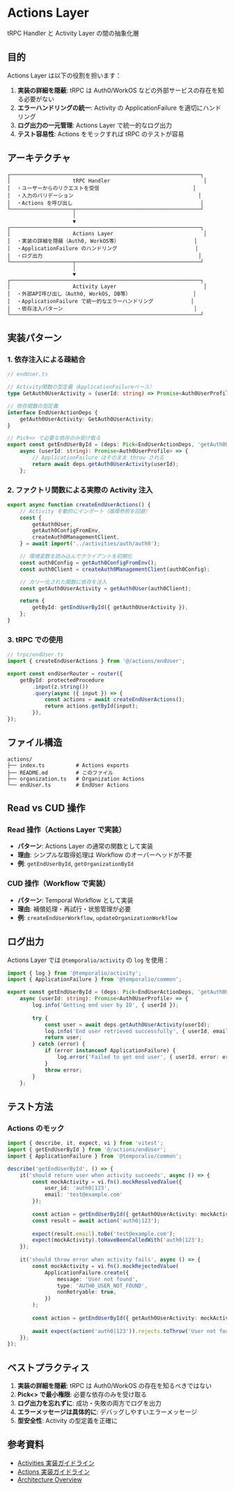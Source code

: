 # Actions Layer

tRPC Handler と Activity Layer の間の抽象化層

## 目的

Actions Layer は以下の役割を担います：

1. **実装の詳細を隠蔽**: tRPC は Auth0/WorkOS などの外部サービスの存在を知る必要がない
2. **エラーハンドリングの統一**: Activity の ApplicationFailure を適切にハンドリング
3. **ログ出力の一元管理**: Actions Layer で統一的なログ出力
4. **テスト容易性**: Actions をモックすれば tRPC のテストが容易

## アーキテクチャ

```
┌─────────────────────────────────────────────────────────────┐
│                    tRPC Handler                              │
│  ・ユーザーからのリクエストを受信                              │
│  ・入力のバリデーション                                        │
│  ・Actions を呼び出し                                         │
└────────────────────┬────────────────────────────────────────┘
                     │
                     ▼
┌─────────────────────────────────────────────────────────────┐
│                    Actions Layer                             │
│  ・実装の詳細を隠蔽（Auth0, WorkOS等）                        │
│  ・ApplicationFailure のハンドリング                         │
│  ・ログ出力                                                  │
└────────────────────┬────────────────────────────────────────┘
                     │
                     ▼
┌─────────────────────────────────────────────────────────────┐
│                    Activity Layer                            │
│  ・外部API呼び出し（Auth0, WorkOS, DB等）                    │
│  ・ApplicationFailure で統一的なエラーハンドリング            │
│  ・依存注入パターン                                          │
└─────────────────────────────────────────────────────────────┘
```

## 実装パターン

### 1. 依存注入による疎結合

```typescript
// endUser.ts

// Activity関数の型定義（ApplicationFailureベース）
type GetAuth0UserActivity = (userId: string) => Promise<Auth0UserProfile>;

// 依存関数の型定義
interface EndUserActionDeps {
    getAuth0UserActivity: GetAuth0UserActivity;
}

// Pick<> で必要な依存のみ受け取る
export const getEndUserById = (deps: Pick<EndUserActionDeps, 'getAuth0UserActivity'>) =>
    async (userId: string): Promise<Auth0UserProfile> => {
        // ApplicationFailure はそのまま throw される
        return await deps.getAuth0UserActivity(userId);
    };
```

### 2. ファクトリ関数による実際の Activity 注入

```typescript
export async function createEndUserActions() {
    // Activity を動的にインポート（循環参照を回避）
    const {
        getAuth0User,
        getAuth0ConfigFromEnv,
        createAuth0ManagementClient,
    } = await import('../activities/auth/auth0');

    // 環境変数を読み込んでクライアントを初期化
    const auth0Config = getAuth0ConfigFromEnv();
    const auth0Client = createAuth0ManagementClient(auth0Config);

    // カリー化された関数に依存を注入
    const getAuth0UserActivity = getAuth0User(auth0Client);

    return {
        getById: getEndUserById({ getAuth0UserActivity }),
    };
}
```

### 3. tRPC での使用

```typescript
// trpc/endUser.ts
import { createEndUserActions } from '@/actions/endUser';

export const endUserRouter = router({
    getById: protectedProcedure
        .input(z.string())
        .query(async ({ input }) => {
            const actions = await createEndUserActions();
            return actions.getById(input);
        }),
});
```

## ファイル構造

```
actions/
├── index.ts          # Actions exports
├── README.md         # このファイル
├── organization.ts   # Organization Actions
└── endUser.ts        # EndUser Actions
```

## Read vs CUD 操作

### Read 操作（Actions Layer で実装）

- **パターン**: Actions Layer の通常の関数として実装
- **理由**: シンプルな取得処理は Workflow のオーバーヘッドが不要
- **例**: `getEndUserById`, `getOrganizationById`

### CUD 操作（Workflow で実装）

- **パターン**: Temporal Workflow として実装
- **理由**: 補償処理・再試行・状態管理が必要
- **例**: `createEndUserWorkflow`, `updateOrganizationWorkflow`

## ログ出力

Actions Layer では `@temporalio/activity` の `log` を使用：

```typescript
import { log } from '@temporalio/activity';
import { ApplicationFailure } from '@temporalio/common';

export const getEndUserById = (deps: Pick<EndUserActionDeps, 'getAuth0UserActivity'>) =>
    async (userId: string): Promise<Auth0UserProfile> => {
        log.info('Getting end user by ID', { userId });
        
        try {
            const user = await deps.getAuth0UserActivity(userId);
            log.info('End user retrieved successfully', { userId, email: user.email });
            return user;
        } catch (error) {
            if (error instanceof ApplicationFailure) {
                log.error('Failed to get end user', { userId, error: error.message, type: error.type });
            }
            throw error;
        }
    };
```

## テスト方法

### Actions のモック

```typescript
import { describe, it, expect, vi } from 'vitest';
import { getEndUserById } from '@/actions/endUser';
import { ApplicationFailure } from '@temporalio/common';

describe('getEndUserById', () => {
    it('should return user when activity succeeds', async () => {
        const mockActivity = vi.fn().mockResolvedValue({ 
            user_id: 'auth0|123',
            email: 'test@example.com'
        });
        
        const action = getEndUserById({ getAuth0UserActivity: mockActivity });
        const result = await action('auth0|123');
        
        expect(result.email).toBe('test@example.com');
        expect(mockActivity).toHaveBeenCalledWith('auth0|123');
    });
    
    it('should throw error when activity fails', async () => {
        const mockActivity = vi.fn().mockRejectedValue(
            ApplicationFailure.create({
                message: 'User not found',
                type: 'AUTH0_USER_NOT_FOUND',
                nonRetryable: true,
            })
        );
        
        const action = getEndUserById({ getAuth0UserActivity: mockActivity });
        
        await expect(action('auth0|123')).rejects.toThrow('User not found');
    });
});
```

## ベストプラクティス

1. **実装の詳細を隠蔽**: tRPC は Auth0/WorkOS の存在を知るべきではない
2. **Pick<> で最小権限**: 必要な依存のみを受け取る
3. **ログ出力を忘れずに**: 成功・失敗の両方でログを出力
4. **エラーメッセージは具体的に**: デバッグしやすいエラーメッセージ
5. **型安全性**: Activity の型定義を正確に

## 参考資料

- [Activities 実装ガイドライン](/.github/instructions/activities.instructions.md)
- [Actions 実装ガイドライン](/.github/instructions/actions.instructions.md)
- [Architecture Overview](/.github/instructions/architecture.instructions.md)
